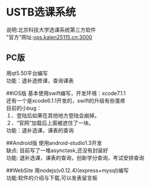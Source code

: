 # USTB选课系统
说明:北京科技大学选课系统第三方软件<br>
"官方"网址:<a href="http://vps.kalen25115.cn:3000/">vps.kalen25115.cn:3000</a>
## PC版 
用qt5.50平台编写<br>
功能：退补选修课，查询课表<br>

##iOS版
基本使用swift编写，开发环境：xcode7.1.1<br>
还有一个是xcode6.1.1开发的，swift的升级有些蛋疼<br>
目前的小bug：<br>
    １、登陆后如果在其他地方登陆会崩掉。<br>
    ２、“官网”加载后上面被遮住了一块。<br>
功能：退补选课，课表的查询

##Android版
使用android-studio1.3开发<br>
缺点: 目前写了一堆asynctask,还没有封装好<br>
功能: 退补选课，课表的查询，创新学分查询，考试安排查询

##WebSite
用nodejs(v0.12.4)(express+mysql)编写<br>
功能:软件的介绍与下载,可以发表留言板<br>
